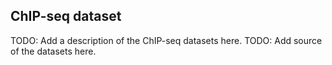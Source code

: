 ## ChIP-seq dataset

TODO: Add a description of the ChIP-seq datasets here.
TODO: Add source of the datasets here.
